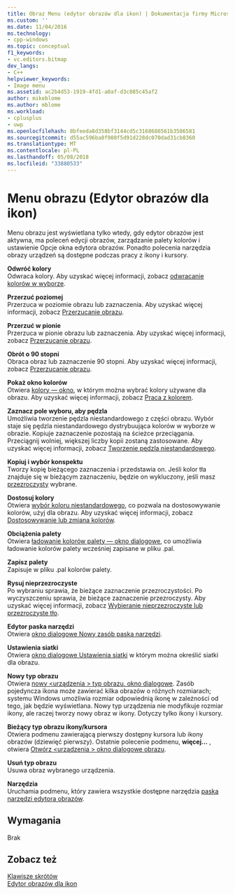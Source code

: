 ```yaml
---
title: Obraz Menu (edytor obrazów dla ikon) | Dokumentacja firmy Microsoft
ms.custom: ''
ms.date: 11/04/2016
ms.technology:
- cpp-windows
ms.topic: conceptual
f1_keywords:
- vc.editors.bitmap
dev_langs:
- C++
helpviewer_keywords:
- Image menu
ms.assetid: ac2b4d53-1919-4fd1-a0af-d3c085c45af2
author: mikeblome
ms.author: mblome
ms.workload:
- cplusplus
- uwp
ms.openlocfilehash: 8bfeeda8d358bf3144cd5c3168686561b3586581
ms.sourcegitcommit: d55ac596ba8f908f5d91d228dc070dad31cb8360
ms.translationtype: MT
ms.contentlocale: pl-PL
ms.lasthandoff: 05/08/2018
ms.locfileid: "33880533"
---
```

# <a name="image-menu-image-editor-for-icons"></a>Menu obrazu (Edytor obrazów dla ikon)
Menu obrazu jest wyświetlana tylko wtedy, gdy edytor obrazów jest aktywna, ma poleceń edycji obrazów, zarządzanie palety kolorów i ustawienie Opcje okna edytora obrazów. Ponadto polecenia narzędzia obrazy urządzeń są dostępne podczas pracy z ikony i kursory.  
  
 **Odwróć kolory**  
 Odwraca kolory. Aby uzyskać więcej informacji, zobacz [odwracanie kolorów w wyborze](../windows/inverting-the-colors-in-a-selection-image-editor-for-icons.md).  
  
 **Przerzuć poziomej**  
 Przerzuca w poziomie obrazu lub zaznaczenia. Aby uzyskać więcej informacji, zobacz [Przerzucanie obrazu](../windows/flipping-an-image-image-editor-for-icons.md).  
  
 **Przerzuć w pionie**  
 Przerzuca w pionie obrazu lub zaznaczenia. Aby uzyskać więcej informacji, zobacz [Przerzucanie obrazu](../windows/flipping-an-image-image-editor-for-icons.md).  
  
 **Obrót o 90 stopni**  
 Obraca obraz lub zaznaczenie 90 stopni. Aby uzyskać więcej informacji, zobacz [Przerzucanie obrazu](../windows/flipping-an-image-image-editor-for-icons.md).  
  
 **Pokaż okno kolorów**  
 Otwiera [kolory — okno](../windows/colors-window-image-editor-for-icons.md), w którym można wybrać kolory używane dla obrazu. Aby uzyskać więcej informacji, zobacz [Praca z kolorem](../windows/working-with-color-image-editor-for-icons.md).  
  
 **Zaznacz pole wyboru, aby pędzla**  
 Umożliwia tworzenie pędzla niestandardowego z części obrazu. Wybór staje się pędzla niestandardowego dystrybuująca kolorów w wyborze w obrazie. Kopiuje zaznaczenie pozostają na ścieżce przeciągania. Przeciągnij wolniej, większej liczby kopii zostaną zastosowane. Aby uzyskać więcej informacji, zobacz [Tworzenie pędzla niestandardowego](../windows/creating-a-custom-brush-image-editor-for-icons.md).  
  
 **Kopiuj i wybór konspektu**  
 Tworzy kopię bieżącego zaznaczenia i przedstawia on. Jeśli kolor tła znajduje się w bieżącym zaznaczeniu, będzie on wykluczony, jeśli masz [przezroczysty](../windows/choosing-a-transparent-or-opaque-background-image-editor-for-icons.md) wybrane.  
  
 **Dostosuj kolory**  
 Otwiera [wybór koloru niestandardowego](../windows/custom-color-selector-dialog-box-image-editor-for-icons.md), co pozwala na dostosowywanie kolorów, użyj dla obrazu. Aby uzyskać więcej informacji, zobacz [Dostosowywanie lub zmiana kolorów](../windows/customizing-or-changing-colors-image-editor-for-icons.md).  
  
 **Obciążenia palety**  
 Otwiera [ładowanie kolorów palety — okno dialogowe](../windows/load-palette-colors-dialog-box-image-editor-for-icons.md), co umożliwia ładowanie kolorów palety wcześniej zapisane w pliku .pal.  
  
 **Zapisz palety**  
 Zapisuje w pliku .pal kolorów palety.  
  
 **Rysuj nieprzezroczyste**  
 Po wybraniu sprawia, że bieżące zaznaczenie przezroczystości. Po wyczyszczeniu sprawia, że bieżące zaznaczenie przezroczysty. Aby uzyskać więcej informacji, zobacz [Wybieranie nieprzezroczyste lub przezroczyste tło](../windows/choosing-a-transparent-or-opaque-background-image-editor-for-icons.md).  
  
 **Edytor paska narzędzi**  
 Otwiera [okno dialogowe Nowy zasób paska narzędzi](../windows/new-toolbar-resource-dialog-box.md).  
  
 **Ustawienia siatki**  
 Otwiera [okno dialogowe Ustawienia siatki](../windows/grid-settings-dialog-box-image-editor-for-icons.md) w którym można określić siatki dla obrazu.  
  
 **Nowy typ obrazu**  
 Otwiera [nowy \<urządzenia > typ obrazu, okno dialogowe](../windows/new-device-image-type-dialog-box-image-editor-for-icons.md). Zasób pojedyncza ikona może zawierać kilka obrazów o różnych rozmiarach; systemu Windows umożliwia rozmiar odpowiednią ikonę w zależności od tego, jak będzie wyświetlana. Nowy typ urządzenia nie modyfikuje rozmiar ikony, ale raczej tworzy nowy obraz w ikony. Dotyczy tylko ikony i kursory.  
  
 **Bieżący typ obrazu ikony/kursora**  
 Otwiera podmenu zawierającą pierwszy dostępny kursora lub ikony obrazów (dziewięć pierwszy). Ostatnie polecenie podmenu, **więcej...** , otwiera [Otwórz \<urządzenia > okno dialogowe obrazu](../windows/open-device-image-dialog-box-image-editor-for-icons.md).  
  
 **Usuń typ obrazu**  
 Usuwa obraz wybranego urządzenia.  
  
 **Narzędzia**  
 Uruchamia podmenu, który zawiera wszystkie dostępne narzędzia [paska narzędzi edytora obrazów](../windows/toolbar-image-editor-for-icons.md).  
  
## <a name="requirements"></a>Wymagania  
 Brak  
  
## <a name="see-also"></a>Zobacz też  
 [Klawisze skrótów](../windows/accelerator-keys-image-editor-for-icons.md)   
 [Edytor obrazów dla ikon](../windows/image-editor-for-icons.md)

